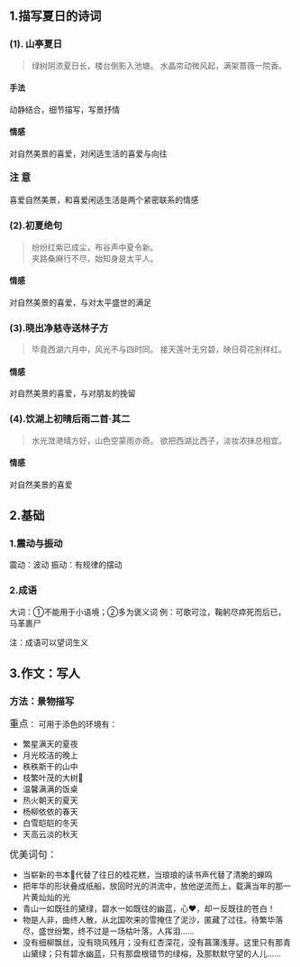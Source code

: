 ## 1.描写夏日的诗词

### (1). 山亭夏日
> 绿树阴浓夏日长，楼台倒影入池塘。
> 水晶帘动微风起，满架蔷薇一院香。

#### 手法
动静结合，细节描写，写景抒情

#### 情感
对自然美景的喜爱，对闲适生活的喜爱与向往

#### <big>注 意 </big>
喜爱自然美景，和喜爱闲适生活是两个紧密联系的情感

### (2).初夏绝句
> 纷纷红紫已成尘，布谷声中夏令新。  
> 夹路桑麻行不尽，始知身是太平人。

#### 情感
对自然美景的喜爱，与对太平盛世的满足

### (3).晓出净慈寺送林子方
> 毕竟西湖六月中，风光不与四时同。
> 接天莲叶无穷碧，映日荷花别样红。

#### 情感
对自然美景的喜爱，与对朋友的挽留

### (4).饮湖上初晴后雨二首·其二
> 水光潋滟晴方好，山色空蒙雨亦奇。
> 欲把西湖比西子，淡妆浓抹总相宜。

#### 情感
对自然美景的喜爱

## 2.基础
### 1.震动与振动
震动：波动
振动：有规律的摆动

### 2.成语
大词：①不能用于小语境；②多为褒义词
例：可歌可泣，鞠躬尽瘁死而后已，马革裹尸

注：成语可以望词生义

## 3.作文：写人
### 方法：景物描写

<big>重点</big>：
可用于添色的环境有：
- 繁星满天的夏夜
- 月光皎洁的晚上
- 秩秩斯干的山中
- 枝繁叶茂的大树🌳
- 温馨满满的饭桌
- 热火朝天的夏天
- 杨柳依依的春天
- 白雪皑皑的冬天
- 天高云淡的秋天

<big>优美词句：</big>
- 当崭新的书本📕代替了往日的桂花糕，当琅琅的读书声代替了清脆的蝉鸣
- 把年华的形状叠成纸船，放回时光的洪流中，放他逆流而上，载满当年的那一片黄灿灿的光
- 青山一如既往的黛绿，碧水一如既往的幽蓝，心♥，却一反既往的苍白！
- 物是人非，曲终人散，从北国吹来的雪掩住了泥沙，匿藏了过往。待繁华落尽，盛世纷繁，终不过是一场枯叶落，人挥泪……
- 没有细柳飘丝，没有晓风残月；没有红杏深花，没有菖蒲浅芽。这里只有那青山黛绿；只有碧水幽蓝，只有那盘根错节的绿榕，及那默默守望的人儿……
